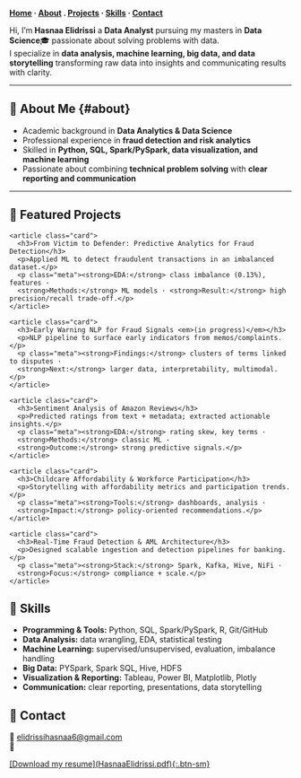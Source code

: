 
**[Home](.) · [About](#about) . [Projects](#projects) · [Skills](#skills) · [Contact](#contact)**



<section class="section tile" markdown="1">
  
  Hi, I’m **Hasnaa Elidrissi** a **Data Analyst** pursuing my masters in **Data Science**🎓 passionate about solving problems with data.  
  I specialize in **data analysis, machine learning, big data, and data storytelling** transforming raw data into insights and communicating results with clarity.

---

## 🔹 About Me {#about}
- Academic background in **Data Analytics & Data Science**  
- Professional experience in **fraud detection and risk analytics**  
- Skilled in **Python, SQL, Spark/PySpark, data visualization, and machine learning**  
- Passionate about combining **technical problem solving** with **clear reporting and communication**  

---

</section>

<div class="container">

<section class="section tile">
  <h2 id="projects">🔹 Featured Projects</h2>

  <div class="cards">

    <article class="card">
      <h3>From Victim to Defender: Predictive Analytics for Fraud Detection</h3>
      <p>Applied ML to detect fraudulent transactions in an imbalanced dataset.</p>
      <p class="meta"><strong>EDA:</strong> class imbalance (0.13%), features ·
      <strong>Methods:</strong> ML models · <strong>Result:</strong> high precision/recall trade-off.</p>
    </article>

    <article class="card">
      <h3>Early Warning NLP for Fraud Signals <em>(in progress)</em></h3>
      <p>NLP pipeline to surface early indicators from memos/complaints.</p>
      <p class="meta"><strong>Findings:</strong> clusters of terms linked to disputes ·
      <strong>Next:</strong> larger data, interpretability, multimodal.</p>
    </article>

    <article class="card">
      <h3>Sentiment Analysis of Amazon Reviews</h3>
      <p>Predicted ratings from text + metadata; extracted actionable insights.</p>
      <p class="meta"><strong>EDA:</strong> rating skew, key terms · 
      <strong>Methods:</strong> classic ML · 
      <strong>Outcome:</strong> strong predictive signals.</p>
    </article>

    <article class="card">
      <h3>Childcare Affordability & Workforce Participation</h3>
      <p>Storytelling with affordability metrics and participation trends.</p>
      <p class="meta"><strong>Tools:</strong> dashboards, analysis ·
      <strong>Impact:</strong> policy-oriented recommendations.</p>
    </article>

    <article class="card">
      <h3>Real-Time Fraud Detection & AML Architecture</h3>
      <p>Designed scalable ingestion and detection pipelines for banking.</p>
      <p class="meta"><strong>Stack:</strong> Spark, Kafka, Hive, NiFi ·
      <strong>Focus:</strong> compliance + scale.</p>
    </article>

  </div>
</section>

<section class="section tile">
  <h2 id="skills">🔹 Skills</h2>
  <ul>
    <li><strong>Programming & Tools:</strong> Python, SQL, Spark/PySpark, R, Git/GitHub</li>
    <li><strong>Data Analysis:</strong> data wrangling, EDA, statistical testing</li>
    <li><strong>Machine Learning:</strong> supervised/unsupervised, evaluation, imbalance handling</li>
    <li><strong>Big Data:</strong> PYSpark, Spark SQL, Hive, HDFS</li>
    <li><strong>Visualization & Reporting:</strong> Tableau, Power BI, Matplotlib, Plotly</li>
    <li><strong>Communication:</strong> clear reporting, presentations, data storytelling</li>
  </ul>
  
</section>

<section class="section tile">
  <h2 id="contact">🔹 Contact</h2>
  <p>📧 <a href="elidrissihasnaa6@gmail.com">elidrissihasnaa6@gmail.com</a><br>
     💼 <a href="https://www.linkedin.com/in/hasnaa-elidrissi</a><br>
     💻 <a href="https://github.com/Hasnaaelid</a></p>
      [Download my resume](HasnaaElidrissi.pdf){:.btn-sm}
</section>

</div>
